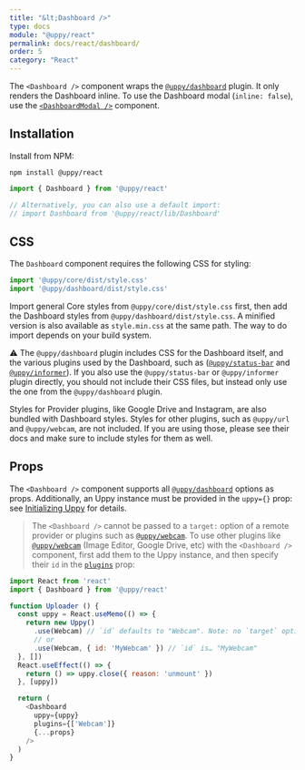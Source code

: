 ```yaml
---
title: "&lt;Dashboard />"
type: docs
module: "@uppy/react"
permalink: docs/react/dashboard/
order: 5
category: "React"
---
```


The `<Dashboard />` component wraps the [`@uppy/dashboard`][] plugin. It only renders the Dashboard inline. To use the Dashboard modal (`inline: false`), use the [`<DashboardModal />`](/docs/react/dashboard-modal) component.

## Installation

Install from NPM:

```shell
npm install @uppy/react
```

```js
import { Dashboard } from '@uppy/react'

// Alternatively, you can also use a default import:
// import Dashboard from '@uppy/react/lib/Dashboard'
```

## CSS

The `Dashboard` component requires the following CSS for styling:

```js
import '@uppy/core/dist/style.css'
import '@uppy/dashboard/dist/style.css'
```

Import general Core styles from `@uppy/core/dist/style.css` first, then add the Dashboard styles from `@uppy/dashboard/dist/style.css`. A minified version is also available as `style.min.css` at the same path. The way to do import depends on your build system.

⚠️ The `@uppy/dashboard` plugin includes CSS for the Dashboard itself, and the various plugins used by the Dashboard, such as ([`@uppy/status-bar`](/docs/status-bar) and [`@uppy/informer`](/docs/informer)). If you also use the `@uppy/status-bar` or `@uppy/informer` plugin directly, you should not include their CSS files, but instead only use the one from the `@uppy/dashboard` plugin.

Styles for Provider plugins, like Google Drive and Instagram, are also bundled with Dashboard styles. Styles for other plugins, such as `@uppy/url` and `@uppy/webcam`, are not included. If you are using those, please see their docs and make sure to include styles for them as well.

## Props

The `<Dashboard />` component supports all [`@uppy/dashboard`][] options as props. Additionally, an Uppy instance must be provided in the `uppy={}` prop: see [Initializing Uppy](/docs/react/initializing) for details.

> The `<Dashboard />` cannot be passed to a `target:` option of a remote provider or plugins such as [`@uppy/webcam`][]. To use other plugins like [`@uppy/webcam`][] (Image Editor, Google Drive, etc) with the `<Dashboard />` component, first add them to the Uppy instance, and then specify their `id` in the [`plugins`](/docs/dashboard/#plugins) prop:

<!-- eslint-disable react/jsx-props-no-spreading -->

```js
import React from 'react'
import { Dashboard } from '@uppy/react'

function Uploader () {
  const uppy = React.useMemo(() => {
    return new Uppy()
      .use(Webcam) // `id` defaults to "Webcam". Note: no `target` option!
      // or
      .use(Webcam, { id: 'MyWebcam' }) // `id` is… "MyWebcam"
  }, [])
  React.useEffect(() => {
    return () => uppy.close({ reason: 'unmount' })
  }, [uppy])

  return (
    <Dashboard
      uppy={uppy}
      plugins={['Webcam']}
      {...props}
    />
  )
}
```

[`@uppy/dashboard`]: /docs/dashboard/

[`@uppy/webcam`]: /docs/webcam/
